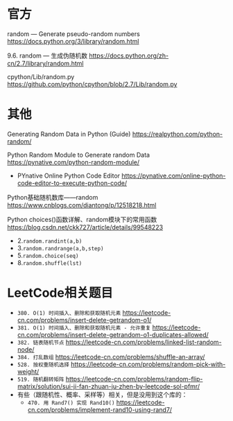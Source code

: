 
# 官方

random — Generate pseudo-random numbers https://docs.python.org/3/library/random.html

9.6. random — 生成伪随机数 https://docs.python.org/zh-cn/2.7/library/random.html

cpython/Lib/random.py  https://github.com/python/cpython/blob/2.7/Lib/random.py

# 其他

Generating Random Data in Python (Guide) https://realpython.com/python-random/

Python Random Module to Generate random Data https://pynative.com/python-random-module/
- PYnative Online Python Code Editor https://pynative.com/online-python-code-editor-to-execute-python-code/

Python基础随机数库——random https://www.cnblogs.com/diantong/p/12518218.html

Python choices()函数详解、random模块下的常用函数 https://blog.csdn.net/ckk727/article/details/99548223
- 2.`random.randint(a,b)`
- 3.`random.randrange(a,b,step)`
- 5.`random.choice(seq)`
- 8.`random.shuffle(lst)`

# LeetCode相关题目
- `380. O(1) 时间插入、删除和获取随机元素` https://leetcode-cn.com/problems/insert-delete-getrandom-o1/
- `381. O(1) 时间插入、删除和获取随机元素 - 允许重复` https://leetcode-cn.com/problems/insert-delete-getrandom-o1-duplicates-allowed/
- `382. 链表随机节点` https://leetcode-cn.com/problems/linked-list-random-node/
- `384. 打乱数组` https://leetcode-cn.com/problems/shuffle-an-array/
- `528. 按权重随机选择` https://leetcode-cn.com/problems/random-pick-with-weight/
- `519. 随机翻转矩阵` https://leetcode-cn.com/problems/random-flip-matrix/solution/sui-ji-fan-zhuan-ju-zhen-by-leetcode-sol-pfmr/
- 有些（跟随机性、概率、采样等）相关，但是没用到这个库的：
  * `470. 用 Rand7() 实现 Rand10()` https://leetcode-cn.com/problems/implement-rand10-using-rand7/
